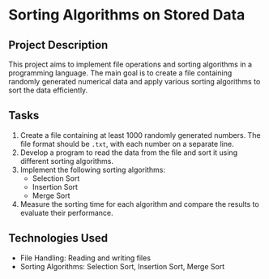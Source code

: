 # Sorting Algorithms on Stored Data

## Project Description
This project aims to implement file operations and sorting algorithms in a programming language. The main goal is to create a file containing randomly generated numerical data and apply various sorting algorithms to sort the data efficiently.

## Tasks
1. Create a file containing at least 1000 randomly generated numbers. The file format should be `.txt`, with each number on a separate line.
2. Develop a program to read the data from the file and sort it using different sorting algorithms.
3. Implement the following sorting algorithms:
   - Selection Sort
   - Insertion Sort
   - Merge Sort
4. Measure the sorting time for each algorithm and compare the results to evaluate their performance.

## Technologies Used
- File Handling: Reading and writing files
- Sorting Algorithms: Selection Sort, Insertion Sort, Merge Sort
